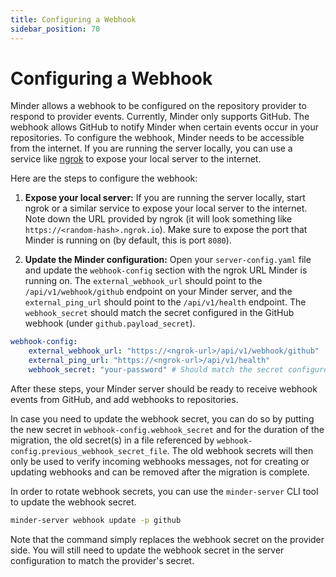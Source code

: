 ```yaml
---
title: Configuring a Webhook
sidebar_position: 70
---
```


# Configuring a Webhook
Minder allows a webhook to be configured on the repository provider to respond to provider events. Currently, Minder only supports GitHub. 
The webhook allows GitHub to notify Minder when certain events occur in your repositories.
To configure the webhook, Minder needs to be accessible from the internet. If you are running the server locally, you 
can use a service like [ngrok](https://ngrok.com/) to expose your local server to the internet.

Here are the steps to configure the webhook:

1. **Expose your local server:** If you are running the server locally, start ngrok or a similar service to expose your 
local server to the internet. Note down the URL provided by ngrok (it will look something like `https://<random-hash>.ngrok.io`).
Make sure to expose the port that Minder is running on (by default, this is port `8080`).

2. **Update the Minder configuration:** Open your `server-config.yaml` file and update the `webhook-config` section with 
the ngrok URL Minder is running on. The `external_webhook_url` should point to the `/api/v1/webhook/github`
endpoint on your Minder server, and the `external_ping_url` should point to the `/api/v1/health` endpoint. The `webhook_secret`
should match the secret configured in the GitHub webhook (under `github.payload_secret`).

```yaml
webhook-config:
    external_webhook_url: "https://<ngrok-url>/api/v1/webhook/github"
    external_ping_url: "https://<ngrok-url>/api/v1/health"
    webhook_secret: "your-password" # Should match the secret configured in the GitHub webhook (github.payload_secret)
```

After these steps, your Minder server should be ready to receive webhook events from GitHub, and add webhooks to repositories.

In case you need to update the webhook secret, you can do so by putting the
new secret in `webhook-config.webhook_secret` and for the duration of the
migration, the old secret(s) in a file referenced by
`webhook-config.previous_webhook_secret_file`. The old webhook secrets will
then only be used to verify incoming webhooks messages, not for creating or
updating webhooks and can be removed after the migration is complete.

In order to rotate webhook secrets, you can use the `minder-server` CLI tool to update the webhook secret.

```bash
minder-server webhook update -p github
```

Note that the command simply replaces the webhook secret on the provider
side. You will still need to update the webhook secret in the server configuration
to match the provider's secret.